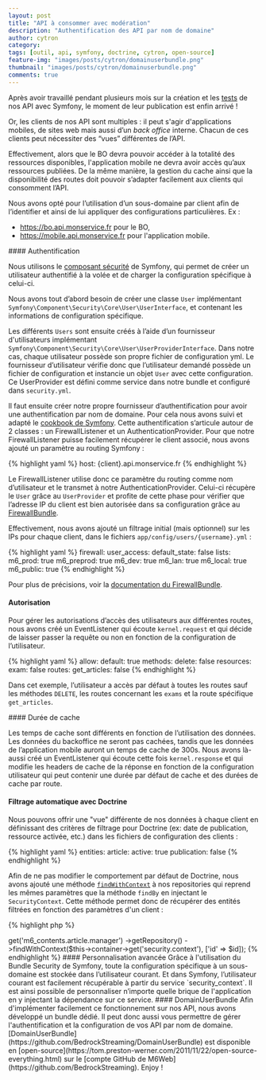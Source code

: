 ```yaml
---
layout: post
title: "API à consommer avec modération"
description: "Authentification des API par nom de domaine"
author: cytron
category:
tags: [outil, api, symfony, doctrine, cytron, open-source]
feature-img: "images/posts/cytron/domainuserbundle.png"
thumbnail: "images/posts/cytron/domainuserbundle.png"
comments: true
---
```


Après avoir travaillé pendant plusieurs mois sur la création et les [tests](/redismock-qui-a-bouchonne-mon-redis) de nos API avec Symfony, le moment de leur publication est enfin arrivé !

Or, les clients de nos API sont multiples : il peut s'agir d'applications mobiles, de sites web mais aussi d’un *back office* interne. Chacun de ces clients peut nécessiter des “vues” différentes de l’API.

Effectivement, alors que le BO devra pouvoir accéder à la totalité des ressources disponibles, l'application mobile ne devra avoir accès qu’aux ressources publiées. De la même manière, la gestion du cache ainsi que la disponibilité des routes doit pouvoir s’adapter facilement aux clients qui consomment l’API.

Nous avons opté pour l’utilisation d’un sous-domaine par client afin de l’identifier et ainsi de lui appliquer des configurations particulières. Ex :

* https://bo.api.monservice.fr pour le BO,
* https://mobile.api.monservice.fr pour l'application mobile.


#### Authentification

Nous utilisons le [composant sécurité](https://symfony.com/doc/current/components/security/introduction.html) de Symfony, qui permet de créer un utilisateur authentifié à la volée et de charger la configuration spécifique à celui-ci.

Nous avons tout d’abord besoin de créer une classe `User` implémentant `Symfony\Component\Security\Core\User\UserInterface`, et contenant les informations de configuration spécifique.

Les différents `Users` sont ensuite créés à l’aide d’un fournisseur d'utilisateurs implémentant `Symfony\Component\Security\Core\User\UserProviderInterface`.
Dans notre cas, chaque utilisateur possède son propre fichier de configuration yml. Le fournisseur d’utilisateur vérifie donc que l’utilisateur demandé possède un fichier de configuration et instancie un objet `User` avec cette configuration. Ce UserProvider est défini comme service dans notre bundle et configuré dans `security.yml`.

Il faut ensuite créer notre propre fournisseur d’authentification pour avoir une authentification par nom de domaine. Pour cela nous avons suivi et adapté le [cookbook de Symfony](https://symfony.com/doc/current/cookbook/security/custom_authentication_provider.html). Cette authentification s’articule autour de 2 classes : un FirewallListener et un AuthenticationProvider. Pour que notre FirewallListener puisse facilement récupérer le client associé, nous avons ajouté un paramètre au routing Symfony :

{% highlight yaml %}
host: {client}.api.monservice.fr
{% endhighlight %}

Le FirewallListener utilise donc ce paramètre du routing comme nom d’utilisateur et le transmet à notre AuthenticationProvider. Celui-ci récupère le `User` grâce au `UserProvider` et profite de cette phase pour vérifier que l’adresse IP du client est bien autorisée dans sa configuration grâce au [FirewallBundle](https://github.com/BedrockStreaming/FirewallBundle).

Effectivement, nous avons ajouté un filtrage initial (mais optionnel) sur les IPs pour chaque client, dans le fichiers `app/config/users/{username}.yml` :

{% highlight yaml %}
firewall:
    user_access:
        default_state: false
        lists:
            m6_prod: true
            m6_preprod: true
            m6_dev: true
            m6_lan: true
            m6_local: true
            m6_public: true
{% endhighlight %}

Pour plus de précisions, voir la [documentation du FirewallBundle](https://github.com/BedrockStreaming/FirewallBundle#firewall-bundle-).

#### Autorisation

Pour gérer les autorisations d’accès des utilisateurs aux différentes routes, nous avons créé un EventListener qui écoute `kernel.request` et qui décide de laisser passer la requête ou non en fonction de la configuration de l’utilisateur.

{% highlight yaml %}
allow:
    default: true
    methods:
        delete: false
    resources:
        exam: false
    routes:
        get_articles: false
{% endhighlight %}

Dans cet exemple, l’utilisateur a accès par défaut à toutes les routes sauf les méthodes `DELETE`, les routes concernant les `exams` et la route spécifique `get_articles`.

#### Durée de cache

Les temps de cache sont différents en fonction de l’utilisation des données. Les données du backoffice ne seront pas cachées, tandis que les données de l’application mobile auront un temps de cache de 300s.
Nous avons là-aussi créé un EventListener qui écoute cette fois `kernel.response` et qui modifie les headers de cache de la réponse en fonction de la configuration utilisateur qui peut contenir une durée par défaut de cache et des durées de cache par route.

#### Filtrage automatique avec Doctrine

Nous pouvons offrir une "vue" différente de nos données à chaque client en définissant des critères de filtrage pour Doctrine (ex: date de publication, ressource activée, etc.) dans les fichiers de configuration des clients :

{% highlight yaml %}
entities:
    article:
        active: true
        publication: false
{% endhighlight %}

Afin de ne pas modifier le comportement par défaut de Doctrine, nous avons ajouté une méthode [`findWithContext`](https://gist.github.com/oziks/8180382) à nos repositories qui reprend les mêmes paramètres que la méthode `findBy` en injectant le `SecurityContext`. Cette méthode permet donc de récupérer des entités filtrées en fonction des paramètres d'un client :

{% highlight php %}
<?php
$article = $this
    ->get('m6_contents.article.manager')
    ->getRepository()
    ->findWithContext($this->container->get('security.context'), ['id' => $id]);
{% endhighlight %}

#### Personnalisation avancée

Grâce à l'utilisation du Bundle Security de Symfony, toute la configuration spécifique à un sous-domaine est stockée dans l’utilisateur courant. Et dans Symfony, l’utilisateur courant est facilement récupérable à partir du service `security_context`. Il est ainsi possible de personnaliser n’importe quelle brique de l'application en y injectant la dépendance sur ce service.

#### DomainUserBundle

Afin d'implémenter facilement ce fonctionnement sur nos API, nous avons développé un bundle dédié. Il peut donc aussi vous permettre de gérer l'authentification et la configuration de vos API par nom de domaine.

[DomainUserBundle](https://github.com/BedrockStreaming/DomainUserBundle) est disponible en [open-source](https://tom.preston-werner.com/2011/11/22/open-source-everything.html) sur le [compte GitHub de M6Web](https://github.com/BedrockStreaming).

Enjoy !
